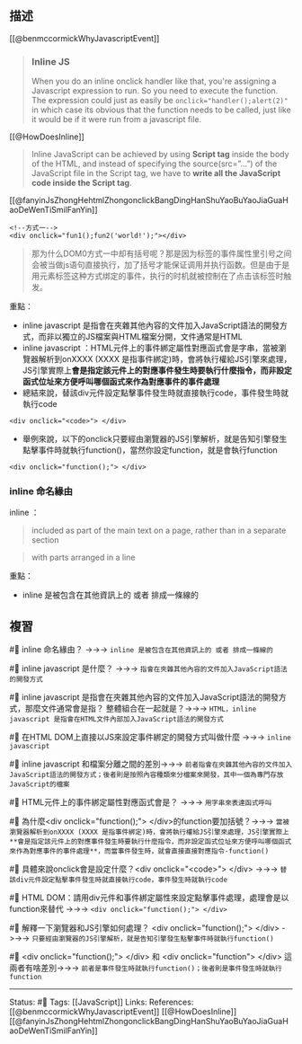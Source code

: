 ## 描述
[[@benmccormickWhyJavascriptEvent]]
> ### Inline JS
> When you do an inline onclick handler like that, you're assigning a Javascript expression to run. So you need to execute the function.
> The expression could just as easily be `onclick="handler();alert(2)"` in which case its obvious that the function needs to be called, just like it would be if it were run from a javascript file.

[[@HowDoesInline]] 
> Inline JavaScript can be achieved by using **Script tag** inside the body of the HTML, and instead of specifying the source(src=”…”) of the JavaScript file in the Script tag, we have to **write all the JavaScript code inside the Script tag**.

[[@fanyinJsZhongHehtmlZhongonclickBangDingHanShuYaoBuYaoJiaGuaHaoDeWenTiSmilFanYin]]
```
<!--方式一-->
<div onclick="fun1();fun2('world!');"></div>
```

> 那为什么DOM0方式一中却有括号呢？那是因为标签的事件属性里引号之间会被当做js语句直接执行，加了括号才能保证调用并执行函数。但是由于是用元素标签这种方式绑定的事件，执行的时机就被控制在了点击该标签时触发。

重點：
- inline javascript 是指會在夾雜其他內容的文件加入JavaScript語法的開發方式，而非以獨立的JS檔案與HTML檔案分開，文件通常是HTML
- inline javascript ：HTML元件上的事件綁定屬性對應函式會是字串，當被瀏覽器解析到onXXXX (XXXX 是指事件綁定)時，會將執行權給JS引擎來處理，JS引擎實際上**會是指定該元件上的對應事件發生時要執行什麼指令，而非設定函式位址來方便呼叫哪個函式來作為對應事件的事件處理**
- 總結來說，替該div元件設定點擊事件發生時就直接執行code，事件發生時就執行code
```
<div onclick="<code>"> </div>
```
- 舉例來說，以下的onclick只要經由瀏覽器的JS引擎解析，就是告知引擎發生點擊事件時就執行function()，當然你設定function，就是會執行function
```
<div onclick="function();"> </div>
```
### inline 命名緣由
inline ：
> included as part of the main text on a page, rather than in a separate section

> with parts arranged in a line


重點：
- inline 是被包含在其他資訊上的 或者 排成一條線的

## 複習

#🧠 inline 命名緣由？ ->->-> `inline 是被包含在其他資訊上的 或者 排成一條線的`
<!--SR:!2022-08-29,10,250-->


#🧠 inline javascript 是什麼？ ->->-> `指會在夾雜其他內容的文件加入JavaScript語法的開發方式`
<!--SR:!2022-08-28,9,250-->

#🧠 inline javascript 是指會在夾雜其他內容的文件加入JavaScript語法的開發方式，那麼文件通常會是指？ 整體組合在一起就是？->->-> `HTML，inline javascript 是指會在HTML文件內部加入JavaScript語法的開發方式`
<!--SR:!2022-08-26,7,250-->

#🧠 在HTML DOM上直接以JS來設定事件綁定的開發方式叫做什麼 ->->-> `inline javascript`
<!--SR:!2022-08-30,10,250-->

#🧠 inline javascript 和檔案分離之間的差別->->-> `前者指會在夾雜其他內容的文件加入JavaScript語法的開發方式；後者則是按照內容種類來分檔案來開發，其中一個為專門存放JavaScript的檔案`
<!--SR:!2022-08-29,10,250-->

#🧠 HTML元件上的事件綁定屬性對應函式會是？ ->->-> `用字串來表達函式呼叫`
<!--SR:!2022-08-30,10,250-->


#🧠  為什麼\<div onclick="function();"\> \<\/div\>的function要加括號？->->-> `當被瀏覽器解析到onXXXX (XXXX 是指事件綁定)時，會將執行權給JS引擎來處理，JS引擎實際上**會是指定該元件上的對應事件發生時要執行什麼指令，而非設定函式位址來方便呼叫哪個函式來作為對應事件的事件處理**，而當事件發生時，就會直接直接對應指令-function()`
<!--SR:!2022-08-27,8,250-->

#🧠 具體來說onclick會是設定什麼？\<div onclick="\<code\>"\> \<\/div\> ->->-> `替該div元件設定點擊事件發生時就直接執行code，事件發生時就執行code`
<!--SR:!2022-08-29,10,250-->

#🧠 HTML DOM：請用div元件和事件綁定屬性來設定點擊事件處理，處理會是以function來替代 ->->-> `<div onclick="function();"> </div>`
<!--SR:!2022-08-29,10,250-->

#🧠 解釋一下瀏覽器和JS引擎如何處理？ \<div onclick="function();"\> \<\/div\> ->->-> `只要經由瀏覽器的JS引擎解析，就是告知引擎發生點擊事件時就執行function()`
<!--SR:!2022-08-28,9,250-->

#🧠 \<div onclick="function();"\> \<\/div\> 和 \<div onclick="function"\> \<\/div\> 這兩者有啥差別->->-> `前者是事件發生時就執行function()；後者則是事件發生時就執行function`
<!--SR:!2022-08-26,7,250-->

---
Status: #🌱 
Tags:
 [[JavaScript]]
Links:
References:
[[@benmccormickWhyJavascriptEvent]]
[[@HowDoesInline]]
[[@fanyinJsZhongHehtmlZhongonclickBangDingHanShuYaoBuYaoJiaGuaHaoDeWenTiSmilFanYin]]